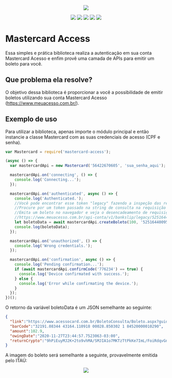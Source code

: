 <p align="center">
    <img src="https://nodei.co/npm/mastercard-access.png?downloads=true&downloadRank=true&stars=true"/>
</p>

<p align="center">
<img src="https://badgen.net/npm/v/mastercard-access"/>
<img src="https://badgen.net/npm/dt/mastercard-access"/>
<img src="https://badgen.net/npm/license/mastercard-access"/>
<img src="https://badgen.net/npm/types/mastercard-access"/>
<img src="https://badgen.net/badge/author/MurylloEx/red?icon=label"/>
</p>

# Mastercard Access

Essa simples e prática biblioteca realiza a autenticação em sua conta Mastercard Acesso e enfim provê uma camada de APIs para emitir um boleto para você.

## Que problema ela resolve?

O objetivo dessa biblioteca é proporcionar a você a possibilidade de emitir boletos utilizando sua conta Mastercard Acesso (https://www.meuacesso.com.br/).

## Exemplo de uso

Para utilizar a biblioteca, apenas importe o módulo principal e então instancie a classe Mastercard com as suas credenciais de acesso (CPF e senha). 

```javascript
var Mastercard = require('mastercard-access');

(async () => {
  var mastercardApi = new Mastercard('56422670605', 'sua_senha_aqui');

  mastercardApi.on('connecting', () => {
    console.log('Connecting...');
  });

  mastercardApi.on('authenticated', async () => {
    console.log('Authenticated.');
    //Você pode encontrar esse token "legacy" fazendo a inspeção das requisições http na página do MeuAcesso.
    //Procure por um token passado na string de consulta na requisição de boletos.
    //Emita um boleto no navegador e veja o desencadeamento de requisições, você encontrará uma nesse estilo:
    //https://www.meuacesso.com.br/api-conta/v1/bankslip/legacy/52516440095406341690601024997161
    let boletoData = await mastercardApi.createBoleto(100, '52516440095406341690601024997161');
    console.log(boletoData);
  });

  mastercardApi.on('unauthorized', () => {
    console.log('Wrong credentials.');
  });

  mastercardApi.on('confirmation', async () => {
    console.log('Pending confirmation...');
    if (await mastercardApi.confirmCode('776234') == true) {
      console.log('Device confirmated with success.');
    } else {
      console.log('Error while confirmating the device.');
    }
  });
})();
```

O retorno da variável boletoData é um JSON semelhante ao seguinte:

```json
{
  "link":"https://www.acessocard.com.br/BoletoConsulta/Boleto.aspx?guidBoleto={03CD32DA-ABDF-40A0-B1A8-F2B5465D6E5F}&imprime=1&numBoleto=62421634",
  "barCode":"32191.08344 43164.110918 00028.850302 1 84520000010290",
  "amount":102.9,
  "owingDate":"2020-11-27T23:44:57.7523063-03:00",
  "returnCrypto":"9hPiEuyMJ2K+2to9vhMA/SMJIA1o7MKTzTtPkKe7ImL/FoiRdqvGnrUdI/3lxt9JY/bU14u72FlihrLVFO6QvBvL55Aiwm8l2LZ5oai3Cgcdw+Xg0ynueUO2aCv8jWsyl54fiQgaQ9X9T2cypfNFktsHe46H7eAAtvWYcLkAXduJlSLUCseOFTJ0TrUU/MKV1/sreW3MkUgzHn5ln4Ybdgp55ePSWnoh8kYodj/yxCzuWUXmet5nq+bJ3JpKWelyKcE/Wp9ptbtC41SEkxD3Wg=="
}
```

A imagem do boleto será semelhante a seguinte, provavelmente emitida pelo ITAÚ:

<p align="center">
  <img src="https://i.imgur.com/yvmbzD1.png"/>
</p>
